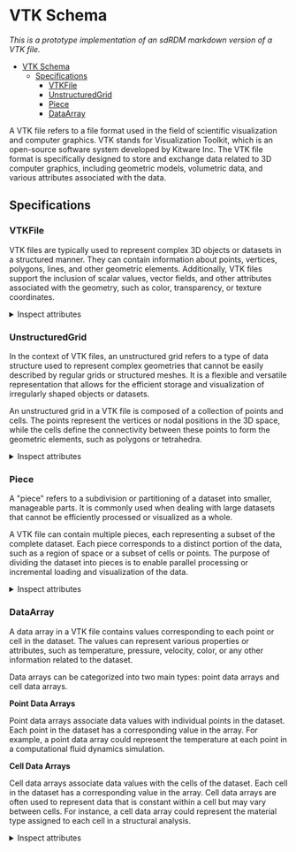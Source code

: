 # VTK Schema

*This is a prototype implementation of an sdRDM markdown version of a VTK file.*

- [VTK Schema](#vtk-schema)
  - [Specifications](#specifications)
    - [VTKFile](#vtkfile)
    - [UnstructuredGrid](#unstructuredgrid)
    - [Piece](#piece)
    - [DataArray](#dataarray)


A VTK file refers to a file format used in the field of scientific visualization and computer graphics. VTK stands for Visualization Toolkit, which is an open-source software system developed by Kitware Inc. The VTK file format is specifically designed to store and exchange data related to 3D computer graphics, including geometric models, volumetric data, and various attributes associated with the data.

## Specifications

### VTKFile

VTK files are typically used to represent complex 3D objects or datasets in a structured manner. They can contain information about points, vertices, polygons, lines, and other geometric elements. Additionally, VTK files support the inclusion of scalar values, vector fields, and other attributes associated with the geometry, such as color, transparency, or texture coordinates.

<details>
    <summary>Inspect attributes</summary>

- type
  - Type: string
  - Description: Type of the VTK file
  - XML: @type
- version
  - Type: string
  - Description: Version of the VTK file
  - XML: @version
- byte_order
  - Type: string
  - Description: Byte order of the file
  - XML: @byte_order
- unstructured_grid
  - Type: UnstructuredGrid
  - Description: Contains specifications and data of an unstructured grid

</details>

### UnstructuredGrid

In the context of VTK files, an unstructured grid refers to a type of data structure used to represent complex geometries that cannot be easily described by regular grids or structured meshes. It is a flexible and versatile representation that allows for the efficient storage and visualization of irregularly shaped objects or datasets.

An unstructured grid in a VTK file is composed of a collection of points and cells. The points represent the vertices or nodal positions in the 3D space, while the cells define the connectivity between these points to form the geometric elements, such as polygons or tetrahedra.

<details>
    <summary>Inspect attributes</summary>

- piece
  - Type: Piece
  - Description: Piece of an unstructured grid

</details>

### Piece

A "piece" refers to a subdivision or partitioning of a dataset into smaller, manageable parts. It is commonly used when dealing with large datasets that cannot be efficiently processed or visualized as a whole.

A VTK file can contain multiple pieces, each representing a subset of the complete dataset. Each piece corresponds to a distinct portion of the data, such as a region of space or a subset of cells or points. The purpose of dividing the dataset into pieces is to enable parallel processing or incremental loading and visualization of the data.

<details>
    <summary>Inspect attributes</summary>

- number_of_points
  - Type: int
  - Description: Number of points within this piece
  - XML: @NumberOfPoints
- number_of_cells
  - Type: int
  - Description: Number of cells within this piece
  - XML: @NumberOfCells
- points
  - Type: DataArray
  - Description: Array of points present in this piece
  - Multiple: True
  - XML: Points
- point_data
  - Type: DataArray
  - Description: Data associated to the points
  - Multiple: True
  - XML: PointData
- cells
  - Type: DataArray
  - Description: Array of cells present in this piece
  - Multiple: True
  - XML: Cells
- cell_data
  - Type: DataArray
  - Description: Data associated to the cells
  - Multiple: True
  - XML: CellData

</details>

### DataArray

A data array in a VTK file contains values corresponding to each point or cell in the dataset. The values can represent various properties or attributes, such as temperature, pressure, velocity, color, or any other information related to the dataset.

Data arrays can be categorized into two main types: point data arrays and cell data arrays.

**Point Data Arrays**

Point data arrays associate data values with individual points in the dataset. Each point in the dataset has a corresponding value in the array. For example, a point data array could represent the temperature at each point in a computational fluid dynamics simulation.

**Cell Data Arrays**

Cell data arrays associate data values with the cells of the dataset. Each cell in the dataset has a corresponding value in the array. Cell data arrays are often used to represent data that is constant within a cell but may vary between cells. For instance, a cell data array could represent the material type assigned to each cell in a structural analysis.

<details>
    <summary>Inspect attributes</summary>

- type
  - Type: string
  - Description: Data type of the data array.
  - XML: @type
- name
  - Type: string
  - Description: name of the data array.
  - XML: @Name
- format
  - Type: string
  - Description: Format of the given data
  - XML: @format
- number_of_components
  - Type: string
  - Description: Number of components within this DataArray
  - XML: @NumberOfComponents

</details>
